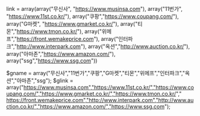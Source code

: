 link = array(array("무신사", "https://www.musinsa.com"), array("11번가", "https://www.11st.co.kr/"), array("쿠팡","https://www.coupang.com/"), array("G마켓",
"https://www.gmarket.co.kr/"), array("티몬","https://www.tmon.co.kr/"), array("위메프","https://front.wemakeprice.com"), array("인터파크","http://www.interpark.com"), array("옥션","http://www.auction.co.kr/"), array("아마존","https://www.amazon.com/"), array("ssg","https://www.ssg.com"))



$gname = array("무신사","11번가","쿠팡","G마켓","티몬","위메프","인터파크","옥션","아마존","ssg");
$glink = array("https://www.musinsa.com","https://www.11st.co.kr/","https://www.coupang.com/","https://www.gmarket.co.kr/","https://www.tmon.co.kr/","
https://front.wemakeprice.com","http://www.interpark.com","http://www.auction.co.kr/","https://www.amazon.com/","https://www.ssg.com");
